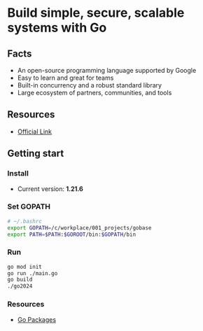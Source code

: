 # Build simple, secure, scalable systems with Go

## Facts

- An open-source programming language supported by Google
- Easy to learn and great for teams
- Built-in concurrency and a robust standard library
- Large ecosystem of partners, communities, and tools

## Resources

- [Official Link](https://go.dev/)

## Getting start

### Install

- Current version: **1.21.6**

### Set GOPATH

```sh
# ~/.bashrc
export GOPATH=/c/workplace/001_projects/gobase
export PATH=$PATH:$GOROOT/bin:$GOPATH/bin
```

### Run

```sh
go mod init
go run ./main.go
go build
./go2024
```

### Resources

- [Go Packages](https://pkg.go.dev/)
